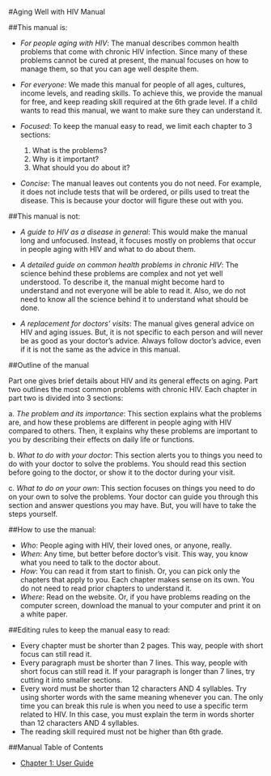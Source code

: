 #Aging Well with HIV Manual

##This manual is:

- *For people aging with HIV*: The manual describes common health problems that come with chronic HIV infection. Since many of these problems cannot be cured at present, the manual focuses on how to manage them, so that you can age well despite them.

- *For everyone*: We made this manual for people of all ages, cultures, income levels, and reading skills. To achieve this, we provide the manual for free, and keep reading skill required at the 6th grade level. If a child wants to read this manual, we want to make sure they can understand it.

- *Focused*: To keep the manual easy to read, we limit each chapter to 3 sections: 
  1. What is the problems? 
  2. Why is it important? 
  3. What should you do about it?

- *Concise*: The manual leaves out contents you do not need. For example, it does not include tests that will be ordered, or pills used to treat the disease. This is because your doctor will figure these out with you. 

##This manual is not:

- *A guide to HIV as a disease in general*: This would make the manual long and unfocused. Instead, it focuses mostly on problems that occur in people aging with HIV and what to do about them.

- *A detailed guide on common health problems in chronic HIV*: The science behind these problems are complex and not yet well understood. To describe it, the manual might become hard to understand and not everyone will be able to read it. Also, we do not need to know all the science behind it to understand what should be done.

- *A replacement for doctors’ visits*: The manual gives general advice on HIV and aging issues. But, it is not specific to each person and will never be as good as your doctor’s advice. Always follow doctor’s advice, even if it is not the same as the advice in this manual. 

##Outline of the manual

Part one gives brief details about HIV and its general effects on aging. Part two outlines the most common problems with chronic HIV. Each chapter in part two is divided into 3 sections:

a.	*The problem and its importance*: This section explains what the problems are, and how these problems are different in people aging with HIV compared to others. Then, it explains why these problems are important to you by describing their effects on daily life or functions. 

b.	*What to do with your doctor*: This section alerts you to things you need to do with your doctor to solve the problems. You should read this section before going to the doctor, or show it to the doctor during your visit.

c.	*What to do on your own*: This section focuses on things you need to do on your own to solve the problems. Your doctor can guide you through this section and answer questions you may have. But, you will have to take the steps yourself. 

##How to use the manual:

- *Who*: People aging with HIV, their loved ones, or anyone, really. 
- *When*: Any time, but better before doctor’s visit. This way, you know what you need to talk to the doctor about.
- *How*: You can read it from start to finish. Or, you can pick only the chapters that apply to you. Each chapter makes sense on its own. You do not need to read prior chapters to understand it.
- *Where*: Read on the website. Or, if you have problems reading on the computer screen, download the manual to your computer and print it on a white paper. 

##Editing rules to keep the manual easy to read:

- Every chapter must be shorter than 2 pages. This way, people with short focus can still read it.
- Every paragraph must be shorter than 7 lines. This way, people with short focus can still read it. If your paragraph is longer than 7 lines, try cutting it into smaller sections.
- Every word must be shorter than 12 characters AND 4 syllables. Try using shorter words with the same meaning whenever you can. The only time you can break this rule is when you need to use a specific term related to HIV. In this case, you must explain the term in words shorter than 12 characters AND 4 syllables.
- The reading skill required must not be higher than 6th grade.

##Manual Table of Contents
- [Chapter 1: User Guide](https://github.com/junehowell/aging-well-with-hiv-manual/blob/master/Manual/HIVPt1.UserGuide.md)